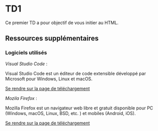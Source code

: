 # TD1

Ce premier TD a pour objectif de vous initier au HTML.

## Ressources supplémentaires

### Logiciels utilisés

*Visual Studio Code* :

Visual Studio Code est un éditeur de code extensible développé par Microsoft pour Windows, Linux et macOS.

[Se rendre sur la page de téléchargement](https://code.visualstudio.com/download)


*Mozila Firefox* :

Mozilla Firefox est un navigateur web libre et gratuit disponible pour PC (Windows, macOS, Linux, BSD, etc. ) et mobiles (Android, iOS).

[Se rendre sur la page de téléchargement](https://www.mozilla.org/fr/firefox/new/)